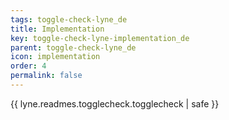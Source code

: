 ```yaml
---
tags: toggle-check-lyne_de
title: Implementation
key: toggle-check-lyne-implementation_de
parent: toggle-check-lyne_de
icon: implementation
order: 4
permalink: false  
---
```

{{ lyne.readmes.togglecheck.togglecheck | safe }}


